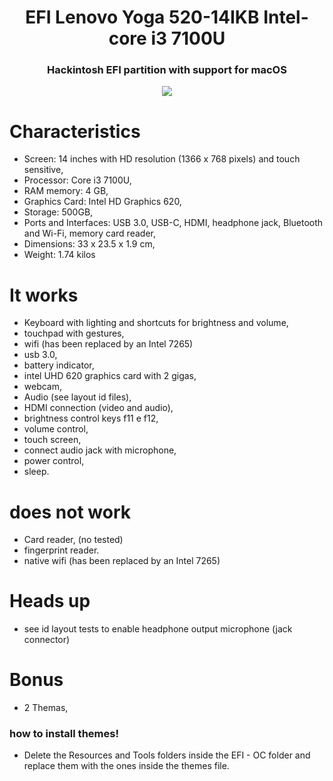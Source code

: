 <h1 align="center"> EFI Lenovo Yoga 520-14IKB Intel-core i3 7100U </h1>
<h3 align="center"> Hackintosh EFI partition with support for macOS </h3>

<p align="center">
<img src="http://img.shields.io/static/v1?label=STATUS&message=EM%20DESENVOLVIMENTO&color=GREEN&style=for-the-badge"/>
</p>

# Characteristics
- Screen: 14 inches with HD resolution (1366 x 768 pixels) and touch sensitive,
- Processor: Core i3 7100U,
- RAM memory: 4 GB,
- Graphics Card: Intel HD Graphics 620,
- Storage: 500GB,
- Ports and Interfaces: USB 3.0, USB-C, HDMI, headphone jack, Bluetooth and Wi-Fi, memory card reader,
- Dimensions: 33 x 23.5 x 1.9 cm,
- Weight: 1.74 kilos

# It works
* Keyboard with lighting and shortcuts for brightness and volume,
* touchpad with gestures,
* wifi (has been replaced by an Intel 7265)
* usb 3.0,
* battery indicator, 
* intel UHD 620 graphics card with 2 gigas,
* webcam,
* Audio (see layout id files),
* HDMI connection (video and audio),
* brightness control keys f11 e f12, 
* volume control, 
* touch screen, 
* connect audio jack with microphone, 
* power control,
* sleep.

# does not work
* Card reader, (no tested)
* fingerprint reader.
* native wifi (has been replaced by an Intel 7265)

# Heads up
* see id layout tests to enable headphone output microphone (jack connector)

# Bonus
* 2 Themas, 

<h3>how to install themes!</h3>

* Delete the Resources and Tools folders inside the EFI - OC folder and replace them with the ones inside the themes file.

